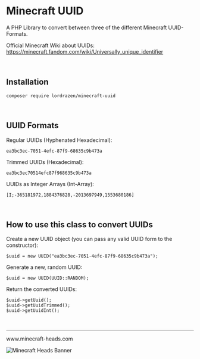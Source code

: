 # Minecraft UUID
A PHP Library to convert between three of the different Minecraft UUID-Formats.

Official Minecraft Wiki about UUIDs:
https://minecraft.fandom.com/wiki/Universally_unique_identifier

<br>

## Installation
`composer require lordrazen/minecraft-uuid`

<br>

## UUID Formats
Regular UUIDs (Hyphenated Hexadecimal):

```ea3bc3ec-7051-4efc-87f9-68635c9b473a```

Trimmed UUIDs (Hexadecimal):

`ea3bc3ec70514efc87f968635c9b473a`

UUIDs as Integer Arrays (Int-Array):

`[I;-365181972,1884376828,-2013697949,1553680186]`

<br>

## How to use this class to convert UUIDs
Create a new UUID object (you can pass any valid UUID form to the constructor):

`$uuid = new UUID("ea3bc3ec-7051-4efc-87f9-68635c9b473a");`

Generate a new, random UUID:

`$uuid = new UUID(UUID::RANDOM);`

Return the converted UUIDs:
```
$uuid->getUuid();
$uuid->getUuidTrimmed();
$uuid->getUuidInt();
```
<br>
<hr>
www.minecraft-heads.com

![Minecraft Heads Banner](https://minecraft-heads.com/images/banners/minecraft-heads_halfbanner_234x60.png)